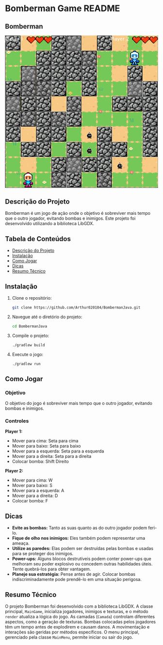 # Bomberman Game README

## Bomberman
![Bomberman](./Images/Bomberman.png)
## Descrição do Projeto

Bomberman é um jogo de ação onde o objetivo é sobreviver mais tempo que o outro jogador, evitando bombas e inimigos. Este projeto foi desenvolvido utilizando a biblioteca LibGDX.

## Tabela de Conteúdos

- [Descrição do Projeto](#descrição-do-projeto)
- [Instalação](#instalação)
- [Como Jogar](#como-jogar)
- [Dicas](#dicas)
- [Resumo Técnico](#resumo-técnico)

## Instalação

1. Clone o repositório:
   ```bash
   git clone https://github.com/Arthur020104/BombermanJava.git
   ```
2. Navegue até o diretório do projeto:
   ```bash
   cd BombermanJava
   ```
3. Compile o projeto:
   ```bash
   ./gradlew build
   ```
4. Execute o jogo:
   ```bash
   ./gradlew run
   ```

## Como Jogar

### Objetivo

O objetivo do jogo é sobreviver mais tempo que o outro jogador, evitando bombas e inimigos.

### Controles

**Player 1:**
- Mover para cima: Seta para cima
- Mover para baixo: Seta para baixo
- Mover para a esquerda: Seta para a esquerda
- Mover para a direita: Seta para a direita
- Colocar bomba: Shift Direito

**Player 2:**
- Mover para cima: W
- Mover para baixo: S
- Mover para a esquerda: A
- Mover para a direita: D
- Colocar bomba: F

## Dicas

- **Evite as bombas:** Tanto as suas quanto as do outro jogador podem feri-lo.
- **Fique de olho nos inimigos:** Eles também podem representar uma ameaça.
- **Utilize as paredes:** Elas podem ser destruídas pelas bombas e usadas para se proteger dos inimigos.
- **Power-ups:** Alguns blocos destrutíveis podem conter power-ups que melhoram seu poder explosivo ou concedem outras habilidades úteis. Tente quebrá-los para obter vantagem.
- **Planeje sua estratégia:** Pense antes de agir. Colocar bombas indiscriminadamente pode prendê-lo em uma situação perigosa.

## Resumo Técnico

O projeto Bomberman foi desenvolvido com a biblioteca LibGDX. A classe principal, `MainGame`, inicializa jogadores, inimigos e texturas, e o método `render` atualiza a lógica do jogo. As camadas (`Camada`) controlam diferentes aspectos, como a geração de texturas. Bombas colocadas pelos jogadores têm um tempo antes de explodirem e causam danos. A movimentação e interações são geridas por métodos específicos. O menu principal, gerenciado pela classe `MainMenu`, permite iniciar ou sair do jogo.